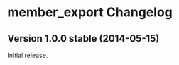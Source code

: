 member_export Changelog
=======================

Version 1.0.0 stable (2014-05-15)
---------------------------------

Initial release.